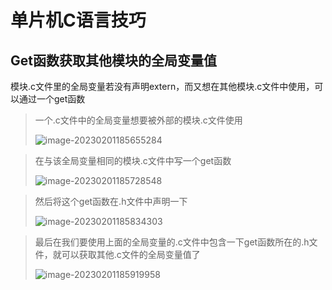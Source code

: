 # 单片机C语言技巧

## Get函数获取其他模块的全局变量值

模块.c文件里的全局变量若没有声明extern，而又想在其他模块.c文件中使用，可以通过一个get函数

> 一个.c文件中的全局变量想要被外部的模块.c文件使用
>
> ![image-20230201185655284](D:\大学\单片机学习\C语言数据类型\C-MCU-\image-20230201185655284.png)

> 在与该全局变量相同的模块.c文件中写一个get函数
>
> ![image-20230201185728548](D:\大学\单片机学习\C语言数据类型\C-MCU-\image-20230201185728548.png)

> 然后将这个get函数在.h文件中声明一下
>
> ![image-20230201185834303](D:\大学\单片机学习\C语言数据类型\C-MCU-\image-20230201185834303.png)

> 最后在我们要使用上面的全局变量的.c文件中包含一下get函数所在的.h文件，就可以获取其他.c文件的全局变量值了
>
> ![image-20230201185919958](D:\大学\单片机学习\C语言数据类型\C-MCU-\image-20230201185919958.png)